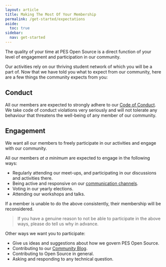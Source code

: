 ```yaml
---
layout: article
title: Making The Most Of Your Membership
permalink: /get-started/expectations
aside:
  toc: true
sidebar:
  nav: get-started
---
```


The quality of your time at PES Open Source is a direct function of your level of engagement and participation in our community.

Our activities rely on our thriving student network of which you will be a part of. Now that we have told you what to expect from our community, here are a few things the community expects from you:

## Conduct

All our members are expected to strongly adhere to our [Code of Conduct](/coc). We take code of conduct violations very seriously and will not tolerate any behaviour that threatens the well-being of any member of our community.

## Engagement

We want all our members to freely participate in our activities and engage with our community.

All our members *at a minimum* are expected to engage in the following ways:

- Regularly attending our meet-ups, and participating in our discussions and activities there.
- Being active and responsive on our [communication channels]().
- Voting in our yearly elections.
- Attending our workshops and talks.

If a member is unable to do the above consistently, their membership will be reconsidered.

> If you have a genuine reason to not be able to participate in the above ways, please do tell us why in advance.

Other ways we want you to participate:

- Give us ideas and suggestions about how we govern PES Open Source.
- Contributing to our [Community Blog](/blog).
- Contributing to Open Source in general.
- Asking and responding to any technical question.
